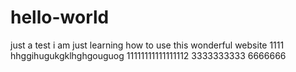 # hello-world
just a test
i am just learning how to use this wonderful website 1111
hhggihugukgklhghgouguog
11111111111111112
3333333333
6666666
